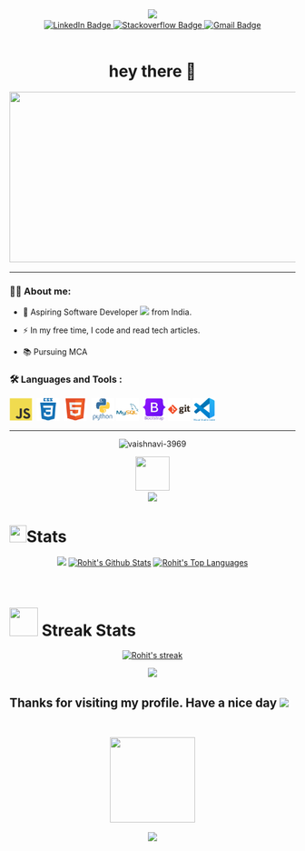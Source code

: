 <div id="header" align="center">
  <img src="https://media.giphy.com/media/M9gbBd9nbDrOTu1Mqx/giphy.gif" width="100"/>

<div id="badges">
  <a href="https://www.linkedin.com/in/rohit-dumka-337362175/">
    <img src="https://img.shields.io/badge/LinkedIn-blue?style=for-the-badge&logo=linkedin&logoColor=white" alt="LinkedIn Badge"/>
  </a>
  <a href="https://stackoverflow.com/users/17722402/walking-dead">
    <img src="https://img.shields.io/badge/Stackoverflow-lime?style=for-the-badge&logo=Stackoverflow&logoColor=white" alt="Stackoverflow Badge"/>
  </a>
  <a href="torohitdumka1@gmail.com">
    <img src="https://img.shields.io/badge/Gmail-red?style=for-the-badge&logo=Gmail&logoColor=white" alt="Gmail Badge"/>
  </a>
</div>
  <img src="https://komarev.com/ghpvc/?username=Rohit-Dumka&style=flat-square&color=blue" alt=""/>

  <h1>
  hey there 👋
</h1>

<div align="center">
  <img src="https://media.giphy.com/media/dWesBcTLavkZuG35MI/giphy.gif" width="600" height="300"/>
</div>
</div>

---

### :man_technologist: About me:
- :telescope: Aspiring Software Developer <img src="https://media.giphy.com/media/WUlplcMpOCEmTGBtBW/giphy.gif" width="30"> from India.

- :zap: In my free time, I code and read tech articles.

- :books: Pursuing MCA 


### :hammer_and_wrench: Languages and Tools :
<div>
<!-- <img src="https://github.com/devicons/devicon/blob/master/icons/react/react-original-wordmark.svg" title="React" alt="React" width="40" height="40"/>&nbsp; -->
<img src="https://github.com/devicons/devicon/blob/master/icons/javascript/javascript-original.svg" title="JavaScript" alt="JavaScript" width="40" height="40"/>&nbsp;
<img src="https://github.com/devicons/devicon/blob/master/icons/css3/css3-plain-wordmark.svg"  title="CSS3" alt="CSS" width="40" height="40"/>&nbsp;
<img src="https://github.com/devicons/devicon/blob/master/icons/html5/html5-original.svg" title="HTML5" alt="HTML" width="40" height="40"/>&nbsp;
<img src="https://github.com/devicons/devicon/blob/master/icons/python/python-original-wordmark.svg" title="Python" **alt="Python" width="40" height="40"/>
<img src="https://github.com/devicons/devicon/blob/master/icons/mysql/mysql-original-wordmark.svg" title="MySQL"  alt="MySQL" width="40" height="40"/>&nbsp;
<img src="https://github.com/devicons/devicon/blob/master/icons/bootstrap/bootstrap-original-wordmark.svg" title="Bootstrap" **alt="bootstrap" width="40" height="40"/>
<img src="https://github.com/devicons/devicon/blob/master/icons/git/git-original-wordmark.svg" title="Git" **alt="Git" width="40" height="40"/>
<img src="https://github.com/devicons/devicon/blob/master/icons/vscode/vscode-original-wordmark.svg" title="VS Code" **alt="VS Code" width="40" height="40"/>
</div>
<hr>
<p align='center'>
 <img src="https://github-profile-trophy.vercel.app/?username=Rohit-Dumka&theme=juicyfresh&column=-1&margin-w=15&margin-h=15" alt="vaishnavi-3969" />
</p>

<p align="center">
<img src= "https://media.giphy.com/media/qbvNxAZvXNErSHbEEV/giphy.gif" width="60" height="60px">
<br>
 <img src = "https://quotes-github-readme.vercel.app/api?type=horizontal&theme=catppuccin_mocha">
 </p>
 
<p><h1><img src="https://media.giphy.com/media/iY8CRBdQXODJSCERIr/giphy.gif" width="30px" height="30px">Stats</h1></p>
 <p align="center">
 <img src = 'https://github-readme-activity-graph.cyclic.app/graph?username=Rohit-Dumka&theme=react-dark'/>
<!--   https://github.com/vaishnavi-3969/github-readme-activity-graph) -->
 <a href="https://github.com/Rohit-Dumka/github-readme-stats"><img alt="Rohit's Github Stats" src="https://github-readme-stats.vercel.app/api?username=Rohit-Dumka&show_icons=true&count_private=true&theme=react&hide_border=true&bg_color=000000" /></a>
  <a href="https://github.com/Rohit-Dumka/github-readme-stats"><img alt="Rohit's Top Languages" src="https://github-readme-stats.vercel.app/api/top-langs/?username=Rohit-Dumka&langs_count=20&count_private=true&layout=compact&theme=react&hide_border=true&bg_color=000000" /></a>
  </p>
 <br/>

 <p><h1><img src="https://media.giphy.com/media/v1.Y2lkPTc5MGI3NjExYWEwZDZmMTdhZGEzMWQ3ZDlmNGFmZGEwZGJjMDQ1NzAzODg3ZmRmZCZjdD1z/LM7mVNy0iAZpTBAkIH/giphy.gif" width="50px" height="50px"> Streak Stats</h1></p>
<p align="center">
  <p align="center">
    <a href="https://github.com/Rohit-Dumka/github-readme-streak-stats">
        <img title="🔥 Get streak stats for your profile at git.io/streak-stats" alt="Rohit's streak" src="https://github-readme-streak-stats.herokuapp.com/?user=Rohit-Dumka&theme=black-ice&hide_border=true&stroke=0000&background=000000"/>
    </a>
  </p>

<!-- [![Top Langs](https://github-readme-stats.vercel.app/api/top-langs/?username=Rohit-Dumka&layout=compact&theme=vision-friendly-dark)](https://github.com/anuraghazra/github-readme-stats)
 -->

</div>
 <p align='center'>
 <img src="github-user-contribution.svg">
 <p>
<p align ='center'>
<h2> Thanks for visiting my profile. Have a nice day  <img src="https://github.com/TheDudeThatCode/TheDudeThatCode/blob/master/Assets/Hi.gif" width="30"></h2>
 </p>
<br>
  
<!--  <picture>
  <source media="(prefers-color-scheme: dark)" srcset="github-user-contribution" />
  <source media="(prefers-color-scheme: light)" srcset="github-user-contribution" />
  <img alt="github-snake" src="github-user-contribution.svg" />
</picture> -->
 
 <p align = 'center'?
  <a href = "https://peerlist.io/vaishnavi" target="blank"><img src="https://media.giphy.com/media/v1.Y2lkPTc5MGI3NjExYzFkMGExNzNmMTY4ZGQ0YWMwZjFmMmFjNTMwN2RkNjU5OGI0MWI4YSZjdD1z/Vf3ZKdillTMOOaOho0/giphy.gif" width="150px" height="150px"/></a>
 </p>
 
<p align="center">
  <img src="https://capsule-render.vercel.app/api?type=waving&color=gradient&height=100&section=footer"/>
</p>

## 
